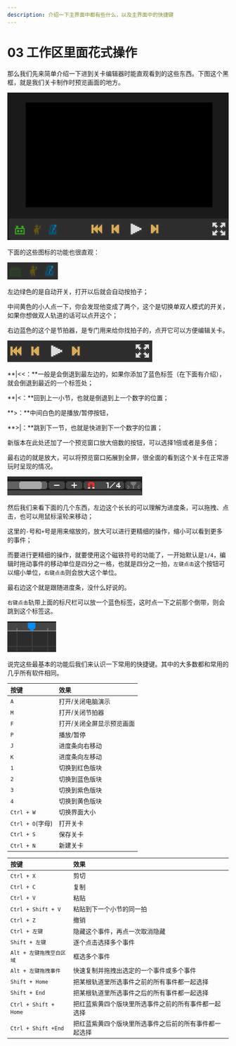 ```yaml
---
description: 介绍一下主界面中都有些什么，以及主界面中的快捷键
---
```


# 03 工作区里面花式操作

那么我们先来简单介绍一下进到关卡编辑器时能直观看到的这些东西。下图这个黑框，就是我们关卡制作时预览画面的地方。

![](.gitbook/assets/03-01.png)

下面的这些图标的功能也很直观：

![](.gitbook/assets/03-02.png)

左边绿色的是自动开关，打开以后就会自动按拍子；

中间黄色的小人点一下，你会发现他变成了两个，这个是切换单双人模式的开关，如果你想做双人轨道的话可以点开这个；

右边蓝色的这个是节拍器，是专门用来给你找拍子的，点开它可以方便编辑关卡。

![](.gitbook/assets/03-03.png)

**\|&lt;&lt;：**一般是会倒退到最左边的，如果你添加了蓝色标签（在下面有介绍），就会倒退到最近的一个标签处；

**\|&lt;：**回到上一小节，也就是倒退到上一个数字的位置；

**&gt;：**中间白色的是播放/暂停按钮，

**&gt;\|：**跳到下一节，也就是快进到下一个数字的位置；

新版本在此处还加了一个预览窗口放大倍数的按钮，可以选择1倍或者是多倍；

最右边的就是放大，可以将预览窗口拓展到全屏，很全面的看到这个关卡在正常游玩时呈现的情况。

![](.gitbook/assets/03-04.png)

然后我们来看下面的几个东西，左边这个长长的可以理解为进度条，可以拖拽、点击，也可以用鼠标滚轮来移动；

这里的`-`号和`+`号是用来缩放的，放大可以进行更精细的操作，缩小可以看到更多的事件；

而要进行更精细的操作，就要使用这个磁铁符号的功能了，一开始默认是`1/4`，编辑时拖动事件的移动单位是四分之一格，也就是四分之一拍，`左键点击`这个按钮可以缩小单位，`右键点击`则会放大这个单位。

最右边这个就是跟随进度条，没什么好说的。

`右键点击`轨带上面的标尺栏可以放一个蓝色标签，这时点一下之前那个倒带，则会跳到这个标签这。

![](.gitbook/assets/03-05.png)

说完这些最基本的功能后我们来认识一下常用的快捷键。其中的大多数都和常用的几乎所有软件相同。

| 按键 | 效果 |
| :--- | :--- |
| `A` | 打开/关闭电脑演示 |
| `M` | 打开/关闭节拍器 |
| `F` | 打开/关闭全屏显示预览画面 |
| `P` | 播放/暂停 |
| `J` | 进度条向右移动 |
| `K` | 进度条向左移动 |
| `1` | 切换到红色版块 |
| `2` | 切换到蓝色版块 |
| `3` | 切换到紫色版块 |
| `4` | 切换到黄色版块 |
| `Ctrl + W` | 切换界面大小 |
| `Ctrl + O`\(字母\) | 打开关卡 |
| `Ctrl + S` | 保存关卡 |
| `Ctrl + N` | 新建关卡 |

| 按键 | 效果 |
| :--- | :--- |
| `Ctrl + X` | 剪切 |
| `Ctrl + C` | 复制 |
| `Ctrl + V` | 粘贴 |
| `Ctrl + Shift + V` | 粘贴到下一个小节的同一拍 |
| `Ctrl + Z` | 撤销 |
| `Ctrl + 左键` | 隐藏这个事件，再点一次取消隐藏 |
| `Shift + 左键` | 逐个点击选择多个事件 |
| `Alt + 左键拖拽空白区域` | 框选多个事件 |
| `Alt + 左键拖拽事件` | 快速复制并拖拽出选定的一个事件或多个事件 |
| `Shift + Home` | 把某根轨道里所选事件之前的所有事件都一起选择 |
| `Shift + End` | 把某根轨道里所选事件之后的所有事件都一起选择 |
| `Ctrl + Shift + Home` | 把红蓝紫黄四个版块里所选事件之前的所有事件都一起选择 |
| `Ctrl + Shift +End` | 把红蓝紫黄四个版块里所选事件之后前的所有事件都一起选择 |

